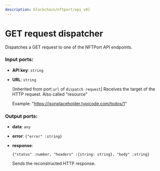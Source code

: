 ```yaml
---
description: blockchain/nftport/api v0]
---
```


# GET request dispatcher

Dispatches a GET request to one of the NFTPort API endpoints.

### Input ports:

* __API key__: `string`


* __URL__: `string`

    [Inherited from port `url` of `dispatch request`] 
    Receives the target of the HTTP request. Also called "resource" 
    
    Example:
    "https://jsonplaceholder.typicode.com/todos/1"

### Output ports:

* __data__: `any`


* __error__: `{"error" :string}`


* __response__: 
    ```
    {"status" :number, "headers" :{string: string}, "body" :string}
    ```

    Sends the reconstructed HTTP response.

